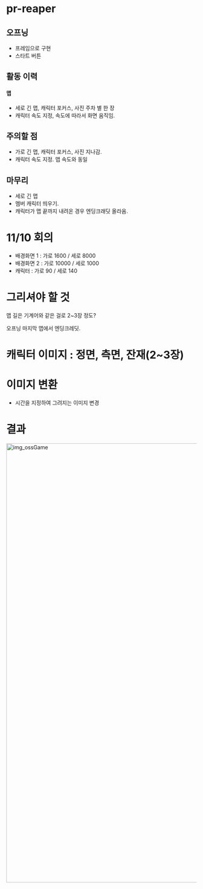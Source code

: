 # pr-reaper

## 오프닝
- 프레임으로 구현
- 스타트 버튼 

## 활동 이력
#### 맵
- 세로 긴 맵, 캐릭터 포커스, 사진 주차 별 한 장
- 캐릭터 속도 지정, 속도에 따라서 화면 움직임. 

## 주의할 점
- 가로 긴 맵, 캐릭터 포커스, 사진 지나감. 
- 캐릭터 속도 지정. 맵 속도와 동일

## 마무리
- 세로 긴 맵
- 멤버 캐릭터 띄우기.
- 캐릭터가 맵 끝까지 내려온 경우 엔딩크래딧 올라옴.


# 11/10 회의
- 배경화면 1  : 가로 1600 / 세로 8000
- 배경화면 2 : 가로 10000 / 세로 1000
- 캐릭터 : 가로 90 / 세로 140

# 그리셔야 할 것

맵 길은 기계어와 같은 걸로 2~3장 정도?

오프닝
마지막 맵에서 엔딩크레딧.

캐릭터 이미지 : 정면, 측면, 잔재(2~3장)
=======
# 이미지 변환
- 시간을 지정하여 그려지는 이미지 변경

# 결과
<img width="1162" alt="img_ossGame" src="https://user-images.githubusercontent.com/107173046/202397937-5be51477-bdcd-494d-b1f1-0e3c67c14938.png">


